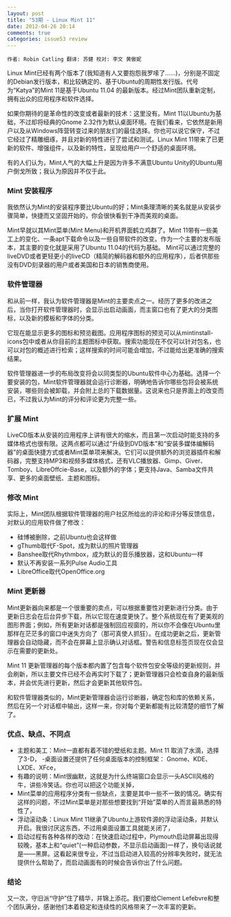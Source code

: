 ```yaml
---
layout: post
title: "53期 - Linux Mint 11"
date: 2012-04-26 20:14
comments: true
categories: issue53 review
---
```


`作者: Robin Catling 翻译: 苏健 校对: 李文 黄傲妮`

Linux Mint已经有两个版本了(我知道有人又要抱怨我罗嗦了……)，分别是不固定的Debian发行版本，和比较确定的、基于Ubuntu的周期性发行版。代号为“Katya”的Mint 11是基于Ubuntu 11.04 的最新版本。经过Mint团队重新定制，拥有出众的应用程序和软件选择。

如果你期待的是革命性的改变或者最新的技术：这里没有。Mint 11以Ubuntu为基础，不过却将经典的Gnome 2.32作为默认桌面环境。在我们看来，它依然是新用户以及从Windows阵营转变过来的朋友们的最佳选择。你也可以说它保守，不过它经过了精雕细琢，并且对新的特性进行了尝试和测试。Linux Mint 11带来了已更新的软件、增强组件，以及新的特性，呈现给用户一个舒适的桌面环境。

有的人们认为，Mint人气的大幅上升是因为许多不满意Ubuntu Unity的Ubuntu用户倒戈所致；我认为原因并不仅于此。

### Mint 安装程序

我依然认为Mint的安装程序要比Ubuntu的好；Mint条理清晰的美名就是从安装步骤简单，快捷而又坚固开始的，你会很快看到干净而美观的桌面。

Mint早就以其Mint菜单(Mint Menu)和开机界面鹤立鸡群了。Mint 11带有一些美工上的变化、一条apt下载命令以及一些自带软件的改变。作为一个主要的发布版本，其主要的变化就是采用了Ubuntu 11.04的代码为基础。
Mint可以通过完整的liveDVD或者更轻更小的liveCD（精简的解码器和额外的应用程序），后者供那些没有DVD刻录器的用户或者美国和日本的销售商使用。

### 软件管理器

和从前一样，我认为软件管理器是Mint的主要卖点之一。经历了更多的改进之后，当你打开软件管理器时，会显示出启动画面，而主窗口也有了更大的分类图标，以及新的模板和字体的分类。

它现在能显示更多的图标和预览截图。应用程序图标的预览可以从mintinstall-icons包中或者从你目前的主题图标中获取。搜索功能现在不仅可以针对包名，也可以对包的概述进行检索；这样搜索的时间可能会增加，不过能给出更准确的搜索结果。

软件管理器进一步的布局改变将会以同类型的Ubuntu软件中心为基础。选择一个要安装的包，Mint软件管理器就会运行诊断器，明确地告诉你哪些包将会被系统安装，哪些则会被卸载，并会附上总的下载数据量。这说来也只是界面上的改变而已，不过我认为Mint的评分和评论更为完整一些。

### 扩展 Mint

LiveCD版本从安装的应用程序上讲有很大的缩水，而且第一次启动时能支持的多媒体格式也很有限。这两点都可以通过“升级到DVD版本”和“安装多媒体编解码器”的桌面快捷方式或者Mint菜单项来解决。它们可以提供额外的浏览器插件和解码器，完整支持MP3和视频多媒体格式，还有VLC播放器、Gimp、Giver、Tomboy、LibreOffcie-Base，以及额外的字体；更支持Java、Samba文件共享、更多的桌面壁纸、主题和图标。

### 修改 Mint

实际上，Mint团队根据软件管理器的用户社区所给出的评论和评分等反馈信息，对默认的应用软件做了修改：

- 硅博被删除，之前Ubuntu也会这样做
- gThumb取代F-Spot，成为默认的照片管理器
- Banshee取代Rhythmbox，成为默认的音乐播放器，这和Ubuntu一样 
- 默认不再安装一系列Pulse Audio工具 
- LibreOffice取代OpenOffice.org

### Mint 更新器

Mint更新器向来都是一个很重要的卖点，可以根据重要性对更新进行分类。由于更新日志会在后台异步下载，所以它现在速度更快了。整个系统现在有了更美观的图形界面；例如，所有更新对话都是强制回应视窗的，所以你不会像在Ubuntu里那样在茫茫多的窗口中迷失方向了（那可真使人抓狂）。在成功更新之后，更新管理器会自动隐藏，而不会在屏幕上显示确认对话框。警告和信息标签页现在仅会显示在需要的更新处。

Mint 11 更新管理器的每个版本都内置了包含每个软件包安全等级的更新规则，并会刷新，所以主要文件已经不会再实时下载了；更新管理器只会检查自身的最新版本，并会优先进行更新，然后才会更新其他软件包。

和软件管理器类似的，Mint更新管理器会运行诊断器，确定包和库的依赖关系，然后在另一个对话框中输出，这样一来，你对每个更新都能有比较清楚的细节了解了。

### 优点、缺点、不同点

- 主题和美工：Mint一直都有着不错的壁纸和主题。Mint 11 取消了水滴，选择了3-D， 
-桌面设置还提供了任何桌面版本的控制框架： Gnome、KDE、LXDE、XFce， 
- 有趣的说明：Mint很幽默，这就是为什么终端窗口会显示一头ASCII风格的牛，讲些冷笑话。你也可以把这个功能关掉， 
- Mint菜单的应用程序分类有一些缺点，主要是其中一些不一致的情况。确实有这样的问题，不过Mint菜单是对那些想要找到“开始”菜单的人而言最熟悉的特性了， 
- 浮动滚动条：Linux Mint 11继承了Ubuntu上游软件源的浮动滚动条，并默认开启。我很讨厌这东西，不过用桌面设置工具就能关闭了， 
- 启动过程有各种各样的改动：在快速启动过程中，Plymouth启动屏幕出现得较晚，基本上和“quiet”(一种启动参数，不显示启动画面)一样了，换句话说就是——黑屏。这看起来很专业，不过当启动进入较高的分辨率失败时，就无法提供什么帮助了，而启动画面有的时候会告诉你出了什么问题。

### 结论

又一次，守旧派“守护”住了精华，并锦上添花。我们要给Clement Lefebvre和整个团队满分，感谢他们本着稳定和连续性的风格带来了一次丰富的更新。